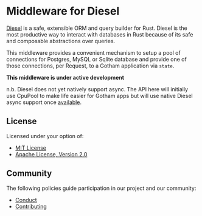 # Middleware for Diesel

[Diesel](https://diesel.rs) is a safe, extensible ORM and query builder
for Rust. Diesel is the most productive way to interact with databases
in Rust because of its safe and composable abstractions over queries.

This middleware provides a convenient mechanism to setup a pool of
connections for Postgres, MySQL or Sqlite database and provide one of
those connections, per Request, to a Gotham application via `state`.

**This middleware is under active development**

n.b. Diesel does not yet natively support async.
The API here will initially use CpuPool to make life easier for Gotham
apps but will use native Diesel async support once
[available](https://github.com/diesel-rs/diesel/issues/399).

## License

Licensed under your option of:

* [MIT License](../LICENSE-MIT)
* [Apache License, Version 2.0](../LICENSE-APACHE)

## Community

The following policies guide participation in our project and our community:

* [Conduct](../../CODE_OF_CONDUCT.md)
* [Contributing](../../CONTRIBUTING.md)

